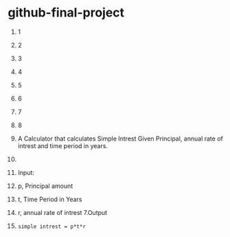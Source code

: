 # github-final-project
1. 1
2. 2
3. 3
4. 4
5. 5
6. 6
7. 7
8. 8

1. A Calculator that calculates Simple Intrest Given Principal, annual rate of intrest and time period
  in years.
2.
3. Input:
4.    p, Principal amount
5.    t, Time Period in Years
6.    r, annual rate of intrest
7.Output
8.     simple intrest = p*t*r
